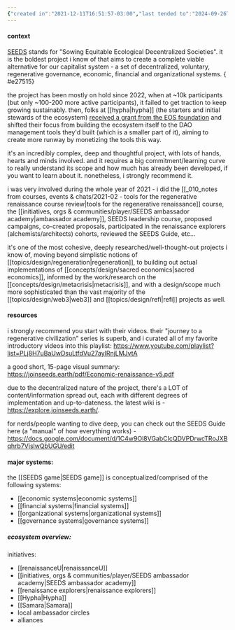 ```yaml
---
{"created in":"2021-12-11T16:51:57-03:00","last tended to":"2024-09-26T15:21:16-03:00","website":"https://joinseeds.earth/","tags":["project","top3","web3","regeneration","ReFi","post-growth","🌿","DAOs","initiative"],"aliases":["SEEDS"],"relevancescore":96,"dg-publish":true,"notestage":["🌿"],"created":"2021-12-11T16:51:57.834-03:00","updated":"2024-12-11T19:28:05.173-03:00","permalink":"/initiatives-orgs-and-communities/design/seeds-ecosystem/","dgPassFrontmatter":true}
---
```


#### context

[SEEDS](https://joinseeds.earth/) stands for "Sowing Equitable Ecological Decentralized Societies". it is the boldest project i know of that aims to create a complete viable alternative for our capitalist system - a set of decentralized, voluntary, regenerative governance, economic, financial and organizational systems.
{ #e27515}


the project has been mostly on hold since 2022, when at ~10k participants (but only ~100-200 more active participants), it failed to get traction to keep growing sustainably. then, folks at [[hypha\|hypha]] (the starters and initial stewards of the ecosystem) [received a grant from the EOS foundation](https://twitter.com/HyphaDAO/status/1570605691349643265) and shifted their focus from building the ecosystem itself to the DAO management tools they'd built (which is a smaller part of it), aiming to create more runway by monetizing the tools this way.

it's an incredibly complex, deep and thoughtful project, with lots of hands, hearts and minds involved. and it requires a big commitment/learning curve to really understand its scope and how much has already been developed, if you want to learn about it. nonetheless, i strongly recommend it.

i was very involved during the whole year of 2021 - i did the [[_010_notes from courses, events & chats/2021-02 - tools for the regenerative renaissance course review\|tools for the regenerative renaissance]] course, the [[initiatives, orgs & communities/player/SEEDS ambassador academy\|ambassador academy]], SEEDS leadership course, proposed campaigns, co-created proposals, participated in the renaissance explorers (alchemists/architects) cohorts, reviewed the SEEDS Guide, etc...

it's one of the most cohesive, deeply researched/well-thought-out projects i know of, moving beyond simplistic notions of [[topics/design/regeneration\|regeneration]], to building out actual implementations of [[concepts/design/sacred economics\|sacred economics]], informed by the work/research on the [[concepts/design/metacrisis\|metacrisis]], and with a design/scope much more sophisticated than the vast majority of the [[topics/design/web3\|web3]] and [[topics/design/refi\|refi]] projects as well.

#### resources

i strongly recommend you start with their videos. their "journey to a regenerative civilization" series is superb, and i curated all of my favorite introductory videos into this playlist: https://www.youtube.com/playlist?list=PLj8H7uBaUwDsuLtfdVu27aylRnjLMJvtA

a good short, 15-page visual summary:
https://joinseeds.earth/pdf/Economic-renaissance-v5.pdf

due to the decentralized nature of the project, there's a LOT of content/information spread out, each with different degrees of implementation and up-to-dateness. the latest wiki is - https://explore.joinseeds.earth/.

for nerds/people wanting to dive deep, you can check out the SEEDS Guide here (a "manual" of how everything works) - https://docs.google.com/document/d/1C4w9Ol8VGabCIcQDVPDrwcTRoJXBqhrb7VjslwQbUGU/edit

#### major systems:

the [[SEEDS game\|SEEDS game]] is conceptualized/comprised of the following systems:
- [[economic systems\|economic systems]]
- [[financial systems\|financial systems]]
- [[organizational systems\|organizational systems]]
- [[governance systems\|governance systems]]

##### ecosystem overview:

initiatives:
- [[renaissanceU\|renaissanceU]]
- [[initiatives, orgs & communities/player/SEEDS ambassador academy\|SEEDS ambassador academy]]
- [[renaissance explorers\|renaissance explorers]]
- [[Hypha\|Hypha]]
- [[Samara\|Samara]]
- local ambassador circles
- alliances